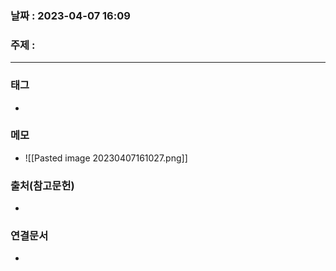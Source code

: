 ### 날짜 : 2023-04-07 16:09
### 주제 :
---
### 태그
* 

### 메모
* ![[Pasted image 20230407161027.png]]

### 출처(참고문헌)
-  

### 연결문서
- 